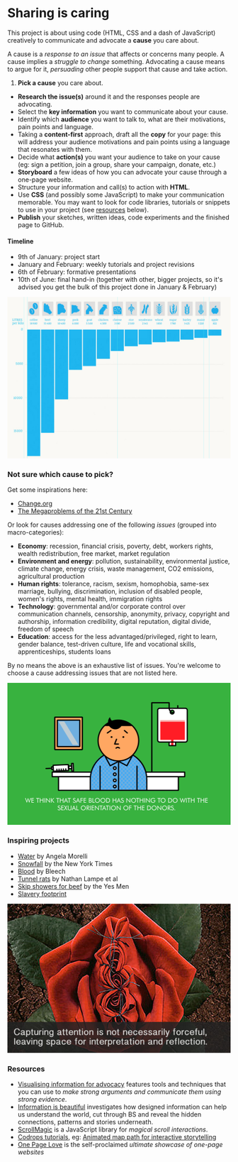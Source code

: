 # Sharing is caring

This project is about using code (HTML, CSS and a dash of JavaScript) creatively to communicate and advocate a **cause** you care about.

A cause is a *response to an issue* that affects or concerns many people. A cause implies a *struggle to change* something. Advocating a cause means to argue for it, *persuading* other people support that cause and take action. 

1. **Pick a cause** you care about.
* **Research the issue(s)** around it and the responses people are advocating.
* Select the **key information** you want to communicate about your cause.
* Identify which **audience** you want to talk to, what are their motivations, pain points and language.
* Taking a **content-first** approach, draft all the **copy** for your page: this will address your audience motivations and pain points using a language that resonates with them.
* Decide what **action(s)** you want your audience to take on your cause (eg: sign a petition, join a group, share your campaign, donate, etc.)
* **Storyboard** a few ideas of how you can advocate your cause through a one-page website. 
* Structure your information and call(s) to action with **HTML**.
* Use **CSS** (and possibly some JavaScript) to make your communication memorable. You may want to look for code libraries, tutorials or snippets to use in your project (see [resources](#resources) below).
* **Publish** your sketches, written ideas, code experiments and the finished page to GitHub.

#### Timeline

* 9th of January: project start
* January and February: weekly tutorials and project revisions
* 6th of February: formative presentations
* 10th of June: final hand-in (together with other, bigger projects, so it's advised you get the bulk of this project done in January & February)

[![Water, an interactive essay by Angela Morelli](assets/water.jpg)](http://www.angelamorelli.com/water/)

### Not sure which cause to pick?

Get some inspirations here:

* [Change.org](https://www.change.org)
* [The Megaproblems of the 21st Century](http://www.jamesmartin.com/book/megaproblems.cfm)

Or look for causes addressing one of the following *issues* (grouped into macro-categories):

* **Economy**: recession, financial crisis, poverty, debt, workers rights, wealth redistribution, free market,  market regulation
* **Environment and energy**: pollution, sustainability, environmental justice, climate change, energy crisis, waste management, CO2 emissions, agricultural production
* **Human rights**: tolerance, racism, sexism, homophobia, same-sex marriage, bullying, discrimination, inclusion of disabled people, women's rights, mental health, immigration rights
* **Technology**: governmental and/or corporate control over communication channels, censorship, anonymity, privacy, copyright and authorship, information credibility, digital reputation, digital divide, freedom of speech
* **Education**: access for the less advantaged/privileged, right to learn, gender balance, test-driven culture, life and vocational skills, apprenticeships, students loans

By no means the above is an exhaustive list of issues. You're welcome to choose a cause addressing issues that are not listed here. 

[![](assets/blood.png)](http://buntspenden.bleech.de/en/)

### Inspiring projects

* [Water](http://www.angelamorelli.com/water/) by Angela Morelli
* [Snowfall](http://www.nytimes.com/projects/2012/snow-fall) by the New York Times
* [Blood](http://buntspenden.bleech.de/en/) by Bleech
* [Tunnel rats](http://www.framescollection.com/tunnelrats.html) by Nathan Lampe et al
* [Skip showers for beef](http://www.skipshowersforbeef.com/) by the Yes Men
* [Slavery footprint](http://slaveryfootprint.org/)

[![](assets/infoadvocacy-rosecut.jpg)](http://visualisingadvocacy.org/getbook)

### Resources

* [Visualising information for advocacy](http://visualisingadvocacy.org/) features tools and techniques that you can use to *make strong arguments and communicate them using strong evidence*.
* [Information is beautiful](http://www.informationisbeautiful.net/) investigates how designed information can help us understand the world, cut through BS and reveal the hidden connections, patterns and stories underneath. 
* [ScrollMagic](http://scrollmagic.io) is a JavaScript library for *magical scroll interactions*.
* [Codrops tutorials](http://tympanus.net/codrops/category/tutorials/), eg: [Animated map path for interactive storytelling](http://tympanus.net/codrops/2015/12/16/animated-map-path-for-interactive-storytelling/)
* [One Page Love](https://onepagelove.com/) is the self-proclaimed *ultimate showcase of one-page websites*

<!--

http://www.creativebloq.com/web-design/parallax-scrolling-1131762

-->